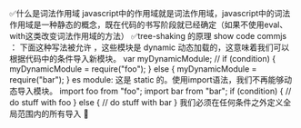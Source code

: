 ✅什么是词法作用域
javascript中的作用域就是词法作用域，javascript中的词法作用域是一种静态的概念，既在代码的书写阶段就已经确定（如果不使用eval、with这类改变词法作用域的方法）
✅tree-shaking 的原理
show code 
commjs ： 下面这种写法被允许 ，这些模块是 dynamic 动态加载的，这意味着我们可以根据代码中的条件导入新模块。
var myDynamicModule; // 
if (condition) {
    myDynamicModule = require("foo");
} else {
    myDynamicModule = require("bar");
}
es module: 这是 static 的。使用import语法，我们不再能够动态导入模块。
import foo from "foo";
import bar from "bar";
if (condition) {
    // do stuff with foo
} else {
    // do stuff with bar
}
我们必须在任何条件之外定义全局范围内的所有导入
🔲